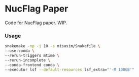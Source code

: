 # NucFlag Paper
Code for NucFlag paper. WIP.


### Usage

```bash
snakemake -np -j 10 -s misasim/Snakefile \
--use-conda \
--rerun-triggers mtime \
--rerun-incomplete \
--conda-frontend conda \
--executor lsf --default-resources lsf_extra="'-M 100GB'"
```